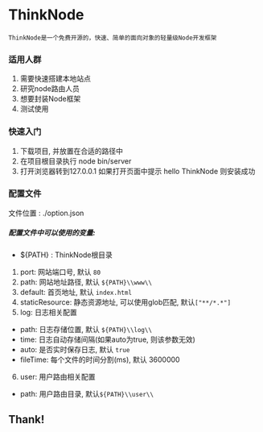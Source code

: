 # ThinkNode
	ThinkNode是一个免费开源的，快速、简单的面向对象的轻量级Node开发框架

### 适用人群

 1. 需要快速搭建本地站点
 2. 研究node路由人员
 3. 想要封装Node框架
 4. 测试使用

### 快速入门

 1. 下载项目, 并放置在合适的路径中
 2. 在项目根目录执行 node bin/server
 3. 打开浏览器转到127.0.0.1 如果打开页面中提示 hello ThinkNode 则安装成功

### 配置文件
 文件位置 : ./option.json
 
 ##### 配置文件中可以使用的变量:
  - ${PATH} : ThinkNode根目录

 1. port: 网站端口号, 默认 `80`
 2. path: 网站地址路径, 默认 `${PATH}\\www\\`
 3. default: 首页地址, 默认 `index.html`
 4. staticResource: 静态资源地址, 可以使用glob匹配, 默认`["**/*.*"]`
 5. log: 日志相关配置
  - path: 日志存储位置, 默认 `${PATH}\\log\\`
  - time: 日志自动存储间隔(如果auto为true, 则该参数无效)
  - auto: 是否实时保存日志, 默认 `true`
  - fileTime: 每个文件的时间分割(ms), 默认 3600000
 6. user: 用户路由相关配置
  - path: 用户路由目录, 默认`${PATH}\\user\\`
 
## Thank!
